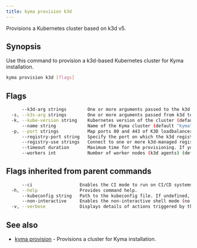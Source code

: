 ```yaml
---
title: kyma provision k3d
---
```


Provisions a Kubernetes cluster based on k3d v5.

## Synopsis

Use this command to provision a k3d-based Kubernetes cluster for Kyma installation.

```bash
kyma provision k3d [flags]
```

## Flags

```bash
      --k3d-arg strings        One or more arguments passed to the k3d provisioning command (e.g. --k3d-arg='--no-rollback')
  -s, --k3s-arg strings        One or more arguments passed from k3d to the k3s command (format: ARG@NODEFILTER[;@NODEFILTER])
  -k, --kube-version string    Kubernetes version of the cluster (default "1.25.6")
      --name string            Name of the Kyma cluster (default "kyma")
  -p, --port strings           Map ports 80 and 443 of K3D loadbalancer (e.g. -p 80:80@loadbalancer -p 443:443@loadbalancer) (default [80:80@loadbalancer,443:443@loadbalancer])
      --registry-port string   Specify the port on which the k3d registry will be exposed (default "5001")
      --registry-use strings   Connect to one or more k3d-managed registries. Kyma automatically creates a registry for Serverless images.
      --timeout duration       Maximum time for the provisioning. If you want no timeout, enter "0". (default 5m0s)
      --workers int            Number of worker nodes (k3d agents) (default 1)
```

## Flags inherited from parent commands

```bash
      --ci                  Enables the CI mode to run on CI/CD systems. It avoids any user interaction (such as no dialog prompts) and ensures that logs are formatted properly in log files (such as no spinners for CLI steps).
  -h, --help                Provides command help.
      --kubeconfig string   Path to the kubeconfig file. If undefined, Kyma CLI uses the KUBECONFIG environment variable, or falls back "/$HOME/.kube/config".
      --non-interactive     Enables the non-interactive shell mode (no colorized output, no spinner).
  -v, --verbose             Displays details of actions triggered by the command.
```

## See also

* [kyma provision](kyma_provision.md)	 - Provisions a cluster for Kyma installation.

